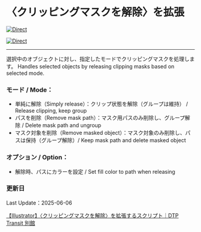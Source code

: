 # 〈クリッピングマスクを解除〉を拡張

[![Direct](https://img.shields.io/badge/Direct%20Link-ReleaseClipMask.jsx-ffcc00.svg)](https://github.com/swwwitch/illustrator-scripts/blob/master/jsx/mask/ReleaseClipMask.jsx)

[![Direct](https://img.shields.io/badge/Back%20to%20home-All%20scripts-cccccc.svg)](https://github.com/swwwitch/illustrator-scripts/blob/master/README.md)

---

選択中のオブジェクトに対し、指定したモードでクリッピングマスクを処理します。
Handles selected objects by releasing clipping masks based on selected mode.

### モード / Mode：

- 単純に解除（Simply release）：クリップ状態を解除（グループは維持） / Release clipping, keep group
- パスを削除（Remove mask path）：マスク用パスのみ削除し、グループ解除 / Delete mask path and ungroup
- マスク対象を削除（Remove masked object）：マスク対象のみ削除し、パスは保持（グループ解除）/ Keep mask path and delete masked object

### オプション / Option：

- 解除時、パスにカラーを設定 / Set fill color to path when releasing

### 更新日

Last Update：2025-06-06

[【Illustrator】〈クリッピングマスクを解除〉を拡張するスクリプト｜DTP Transit 別館](https://note.com/dtp_tranist/n/nebc832e574f7)